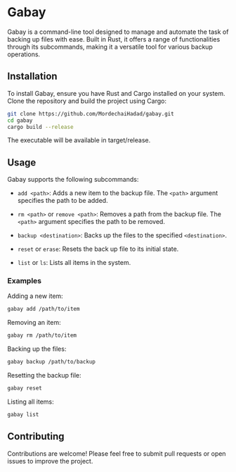 # Gabay


Gabay is a command-line tool designed to manage and automate the task of backing up files with ease. Built in Rust, it offers a range of functionalities through its subcommands, making it a versatile tool for various backup operations.

## Installation

To install Gabay, ensure you have Rust and Cargo installed on your system. Clone the repository and build the project using Cargo:

```sh
git clone https://github.com/MordechaiHadad/gabay.git
cd gabay
cargo build --release
```
The executable will be available in target/release.

## Usage

Gabay supports the following subcommands:

- `add <path>`: Adds a new item to the backup file. The `<path>` argument specifies the path to be added.

- `rm <path>` or `remove <path>`: Removes a path from the backup file. The `<path>` argument specifies the path to be removed.

- `backup <destination>`: Backs up the files to the specified `<destination>`.

- `reset` or `erase`: Resets the back up file to its initial state.

- `list` or `ls`: Lists all items in the system.

### Examples

Adding a new item:

```sh
gabay add /path/to/item
```

Removing an item:

```sh
gabay rm /path/to/item
```

Backing up the files:

```sh
gabay backup /path/to/backup
```

Resetting the backup file:

```sh
gabay reset
```

Listing all items:

```sh
gabay list
```


## Contributing

Contributions are welcome! Please feel free to submit pull requests or open issues to improve the project.